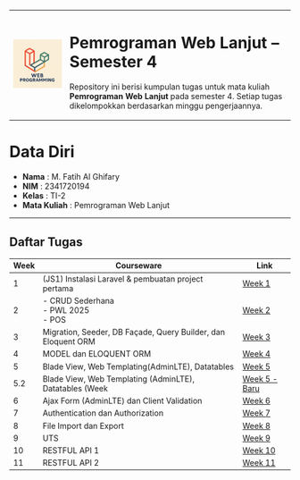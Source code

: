<table style="width: 100%; border: none;">
    <tr>
        <td valign="center" align="left" width="20%">
            <img src="logo-web.png" alt="Logo Poltek">
        </td>
        <td>
            <h1>Pemrograman Web Lanjut – Semester 4</h1>
            <p>Repository ini berisi kumpulan tugas untuk mata kuliah <strong>Pemrograman Web Lanjut</strong> pada semester 4. Setiap tugas dikelompokkan berdasarkan minggu pengerjaannya.</p>
        </td>
    </tr>
</table>

# Data Diri
- **Nama**        : M. Fatih Al Ghifary  
- **NIM**         : 2341720194  
- **Kelas**       : TI-2  
- **Mata Kuliah** : Pemrograman Web Lanjut  

___

## Daftar Tugas

| Week | Courseware | Link |
|--------|-----------|------|
| 1 | (JS1) Instalasi Laravel & pembuatan project pertama | [Week 1](https://github.com/fateehhh/PROWEBLNJT/tree/main/Week%201) |
| 2 | - CRUD Sederhana <br> - PWL 2025 <br> - POS | [Week 2](https://github.com/fateehhh/PROWEBLNJT/tree/main/Week%202) |
| 3 | Migration, Seeder, DB Façade, Query Builder, dan Eloquent ORM | [Week 3](https://github.com/fateehhh/PROWEBLNJT/tree/main/Week%203) |
| 4 | MODEL dan ELOQUENT ORM | [Week 4](https://github.com/fateehhh/PROWEBLNJT/tree/main/Week%204) |
| 5 | Blade View, Web Templating(AdminLTE), Datatables | [Week 5](https://github.com/fateehhh/PROWEBLNJT/tree/main/Week%205) |
| 5.2 | Blade View, Web Templating (AdminLTE), Datatables (Week | [Week 5 - Baru](https://github.com/fateehhh/PROWEBLNJT/tree/main/Week%205%20-%20Baru) |
| 6 | Ajax Form (AdminLTE) dan Client Validation | [Week 6](https://github.com/fateehhh/PROWEBLNJT/tree/main/Week%206) |
| 7 | Authentication dan Authorization | [Week 7](https://github.com/fateehhh/PROWEBLNJT/tree/main/Week%207) |
| 8 | File Import dan Export | [Week 8](https://github.com/fateehhh/PROWEBLNJT/tree/main/Week%208) |
| 9 | UTS | [Week 9](https://github.com/fateehhh/PROWEBLNJT/tree/main/PWL_POS) |
| 10 | RESTFUL API 1 | [Week 10](https://github.com/fateehhh/PROWEBLNJT/tree/main/Week%2010) |
| 11 | RESTFUL API 2 | [Week 11](https://github.com/fateehhh/PROWEBLNJT/tree/main/Week%2011) |

